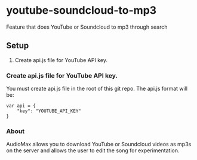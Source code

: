 # youtube-soundcloud-to-mp3
Feature that does YouTube or Soundcloud to mp3 through search

## Setup

1. Create api.js file for YouTube API key.

### Create api.js file for YouTube API key.

You must create api.js file in the root of this git repo. The api.js format will be:

```
var api = {
	"key": "YOUTUBE_API_KEY"
}
```

### About

AudioMax allows you to download YouTube or Soundcloud videos as mp3s on the server and allows the user to edit the song for experimentation.